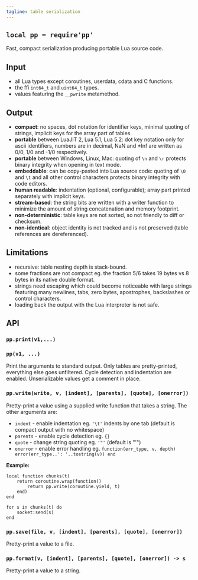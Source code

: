 ```yaml
---
tagline: table serialization
---
```


## `local pp = require'pp'`

Fast, compact serialization producing portable Lua source code.

## Input

  * all Lua types except coroutines, userdata, cdata and C functions.
  * the ffi `int64_t` and `uint64_t` types.
  * values featuring the `__pwrite` metamethod.


## Output

  * **compact**: no spaces, dot notation for identifier keys, minimal
  quoting of strings, implicit keys for the array part of tables.
  * **portable** between LuaJIT 2, Lua 5.1, Lua 5.2: dot key notation only
  for ascii identifiers, numbers are in decimal, NaN and ±Inf are written
  as 0/0, 1/0 and -1/0 respectively.
  * **portable** between Windows, Linux, Mac: quoting of `\n` and `\r`
  protects binary integrity when opening in text mode.
  * **embeddable**: can be copy-pasted into Lua source code: quoting
  of `\0` and `\t` and all other control characters protects binary integrity
  with code editors.
  * **human readable**: indentation (optional, configurable); array part
  printed separately with implicit keys.
  * **stream-based**: the string bits are written with a writer function
  to minimize the amount of string concatenation and memory footprint.
  * **non-deterministic**: table keys are not sorted, so not friendly to
  diff or checksum.
  * **non-identical**: object identity is not tracked and is not
  preserved (table references are dereferenced).

## Limitations

  * recursive: table nesting depth is stack-bound.
  * some fractions are not compact eg. the fraction 5/6 takes 19 bytes
  vs 8 bytes in its native double format.
  * strings need escaping which could become noticeable with large strings
  featuring many newlines, tabs, zero bytes, apostrophes, backslashes
  or control characters.
  * loading back the output with the Lua interpreter is not safe.

## API

### `pp.print(v1,...)`
### `pp(v1, ...)`

Print the arguments to standard output.
Only tables are pretty-printed, everything else goes unfiltered.
Cycle detection and indentation are enabled.
Unserializable values get a comment in place.

### `pp.write(write, v, [indent], [parents], [quote], [onerror])`

Pretty-print a value using a supplied write function that takes a string.
The other arguments are:

  * `indent` - enable indentation eg. `'\t'` indents by one tab
  (default is compact output with no whitespace)
  * `parents` - enable cycle detection eg. `{}`
  * `quote` - change string quoting eg. `'"'` (default is "'")
  * `onerror` - enable error handling eg. `function(err_type, v, depth)
  error(err_type..': '..tostring(v)) end`

__Example:__

~~~{.lua}
local function chunks(t)
	return coroutine.wrap(function()
		return pp.write(coroutine.yield, t)
	end)
end

for s in chunks(t) do
	socket:send(s)
end
~~~

### `pp.save(file, v, [indent], [parents], [quote], [onerror])`

Pretty-print a value to a file.


### `pp.format(v, [indent], [parents], [quote], [onerror]) -> s`

Pretty-print a value to a string.
